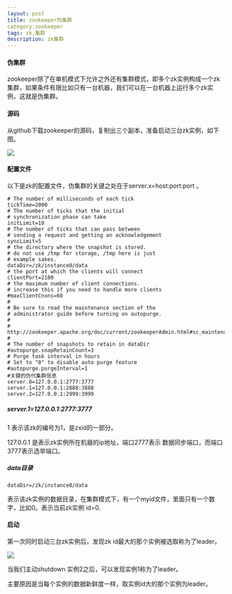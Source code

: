 ```yaml
---
layout: post
title: zookeeper伪集群
category:zookeeper
tags: zk,集群
description: zk集群
--- 
```

#### 伪集群

zookeeper除了在单机模式下允许之外还有集群模式，即多个zk实例构成一个zk集群，如果条件有限比如只有一台机器，我们可以在一台机器上运行多个zk实例，这就是伪集群。


#### 源码

从github下载zookeeper的源码，复制出三个副本，准备启动三台zk实例，如下图。


![](http://7x00ae.com1.z0.glb.clouddn.com/18-2-13/31261271.jpg)


#### 配置文件

以下是zk的配置文件，伪集群的关键之处在于server.x=host:port:port 。
    
    # The number of milliseconds of each tick
    tickTime=2000
    # The number of ticks that the initial 
    # synchronization phase can take
    initLimit=10
    # The number of ticks that can pass between 
    # sending a request and getting an acknowledgement
    syncLimit=5
    # the directory where the snapshot is stored.
    # do not use /tmp for storage, /tmp here is just 
    # example sakes.
    dataDir=/zk/instance0/data
    # the port at which the clients will connect
    clientPort=2180
    # the maximum number of client connections.
    # increase this if you need to handle more clients
    #maxClientCnxns=60
    #
    # Be sure to read the maintenance section of the 
    # administrator guide before turning on autopurge.
    #
    # http://zookeeper.apache.org/doc/current/zookeeperAdmin.html#sc_maintenance
    #
    # The number of snapshots to retain in dataDir
    #autopurge.snapRetainCount=3
    # Purge task interval in hours
    # Set to "0" to disable auto purge feature
    #autopurge.purgeInterval=1
    #关键的伪代集群信息
    server.0=127.0.0.1:2777:3777
    server.1=127.0.0.1:2888:3888
    server.2=127.0.0.1:2999:3999

##### server.1=127.0.0.1:2777:3777

1 表示该zk的编号为1，是zxid的一部分。

127.0.0.1 是表示zk实例所在机器的ip地址，端口2777表示 数据同步端口，而端口3777表示选举端口。



##### data目录

    dataDir=/zk/instance0/data
    
表示该zk实例的数据目录，在集群模式下，有一个myid文件，里面只有一个数字，比如0。表示当前zk实例 id=0.




#### 启动

第一次同时启动三台zk实例后，发现zk id最大的那个实例被选取称为了leader。

![](http://7x00ae.com1.z0.glb.clouddn.com/18-2-13/38434723.jpg)


当我们主动shutdown 实例2之后，可以发现实例1称为了leader。

主要原因是当每个实例的数据新鲜度一样，取实例id大的那个实例为leader。